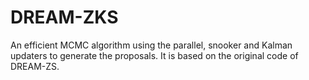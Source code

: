 # DREAM-ZKS
An efficient MCMC algorithm using the parallel, snooker and Kalman updaters to generate the proposals.
It is based on the original code of DREAM-ZS.
